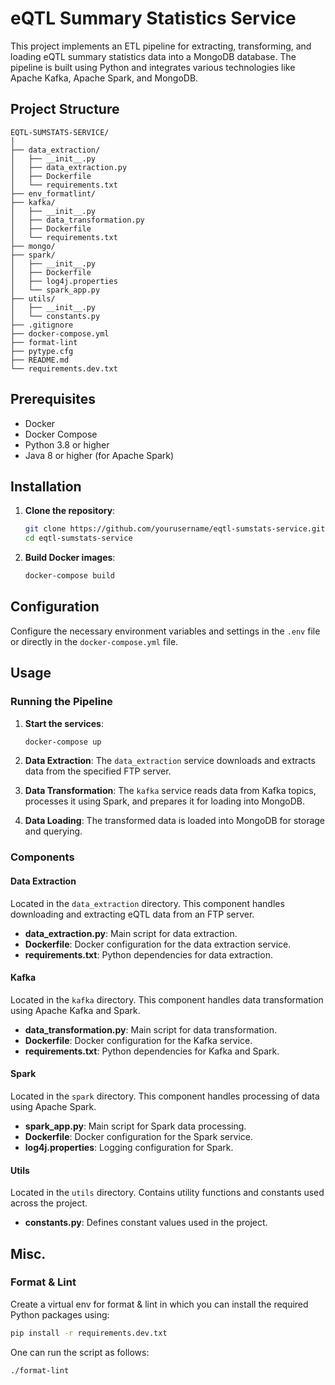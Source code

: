 # eQTL Summary Statistics Service

This project implements an ETL pipeline for extracting, transforming, and loading eQTL summary statistics data into a MongoDB database. The pipeline is built using Python and integrates various technologies like Apache Kafka, Apache Spark, and MongoDB.

## Project Structure

```
EQTL-SUMSTATS-SERVICE/
│
├── data_extraction/
│   ├── __init__.py
│   ├── data_extraction.py
│   ├── Dockerfile
│   └── requirements.txt
├── env_formatlint/
├── kafka/
│   ├── __init__.py
│   ├── data_transformation.py
│   ├── Dockerfile
│   └── requirements.txt
├── mongo/
├── spark/
│   ├── __init__.py
│   ├── Dockerfile
│   ├── log4j.properties
│   └── spark_app.py
├── utils/
│   ├── __init__.py
│   └── constants.py
├── .gitignore
├── docker-compose.yml
├── format-lint
├── pytype.cfg
├── README.md
└── requirements.dev.txt
```

## Prerequisites

- Docker
- Docker Compose
- Python 3.8 or higher
- Java 8 or higher (for Apache Spark)

## Installation

1. **Clone the repository**:

   ```bash
   git clone https://github.com/yourusername/eqtl-sumstats-service.git
   cd eqtl-sumstats-service
   ```

2. **Build Docker images**:
   ```bash
   docker-compose build
   ```

## Configuration

Configure the necessary environment variables and settings in the `.env` file or directly in the `docker-compose.yml` file.

## Usage

### Running the Pipeline

1. **Start the services**:

   ```bash
   docker-compose up
   ```

2. **Data Extraction**:
   The `data_extraction` service downloads and extracts data from the specified FTP server.

3. **Data Transformation**:
   The `kafka` service reads data from Kafka topics, processes it using Spark, and prepares it for loading into MongoDB.

4. **Data Loading**:
   The transformed data is loaded into MongoDB for storage and querying.

### Components

#### Data Extraction

Located in the `data_extraction` directory. This component handles downloading and extracting eQTL data from an FTP server.

- **data_extraction.py**: Main script for data extraction.
- **Dockerfile**: Docker configuration for the data extraction service.
- **requirements.txt**: Python dependencies for data extraction.

#### Kafka

Located in the `kafka` directory. This component handles data transformation using Apache Kafka and Spark.

- **data_transformation.py**: Main script for data transformation.
- **Dockerfile**: Docker configuration for the Kafka service.
- **requirements.txt**: Python dependencies for Kafka and Spark.

#### Spark

Located in the `spark` directory. This component handles processing of data using Apache Spark.

- **spark_app.py**: Main script for Spark data processing.
- **Dockerfile**: Docker configuration for the Spark service.
- **log4j.properties**: Logging configuration for Spark.

#### Utils

Located in the `utils` directory. Contains utility functions and constants used across the project.

- **constants.py**: Defines constant values used in the project.

## Misc.

### Format & Lint

Create a virtual env for format & lint in which you can install the required Python packages using:

```bash
pip install -r requirements.dev.txt
```

One can run the script as follows:

```bash
./format-lint
```
